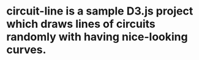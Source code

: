 # circuit-line is a sample D3.js project which draws lines of circuits randomly with having nice-looking curves.
